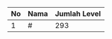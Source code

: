 | No | Nama            | Jumlah Level |
|----|-----------------|--------------|
| 1  | #    |    293        |
